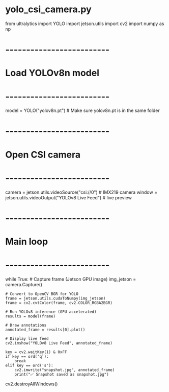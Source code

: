 # yolo_csi_camera.py
from ultralytics import YOLO
import jetson.utils
import cv2
import numpy as np

# -------------------------
# Load YOLOv8n model
# -------------------------
model = YOLO("yolov8n.pt")  # Make sure yolov8n.pt is in the same folder

# -------------------------
# Open CSI camera
# -------------------------
camera = jetson.utils.videoSource("csi://0")  # IMX219 camera
window = jetson.utils.videoOutput("YOLOv8 Live Feed")  # live preview

# -------------------------
# Main loop
# -------------------------
while True:
    # Capture frame (Jetson GPU image)
    img_jetson = camera.Capture()

    # Convert to OpenCV BGR for YOLO
    frame = jetson.utils.cudaToNumpy(img_jetson)
    frame = cv2.cvtColor(frame, cv2.COLOR_RGBA2BGR)

    # Run YOLOv8 inference (GPU accelerated)
    results = model(frame)

    # Draw annotations
    annotated_frame = results[0].plot()

    # Display live feed
    cv2.imshow("YOLOv8 Live Feed", annotated_frame)

    key = cv2.waitKey(1) & 0xFF
    if key == ord('q'):
        break
    elif key == ord('s'):
        cv2.imwrite("snapshot.jpg", annotated_frame)
        print("✅ Snapshot saved as snapshot.jpg")

cv2.destroyAllWindows()
